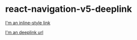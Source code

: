 # react-navigation-v5-deeplink



[I'm an inline-style link](https://tetanggaku.co.id/request-forgot-password?key=P3qe35PNxRl5ipJiDooj6eC1I4ZVfw7LMnfAfEpO1NuqTcMKeODy7yfp6yiAybFAPV4TXd4TJ6tJ5akmhBStHKOUJXYpsB61Zi7OzAJDvI9tR5sNrEzWoQDfBM6PO)

[I'm an deeplink url](https://test-deep-link-tama.000webhostapp.com)

